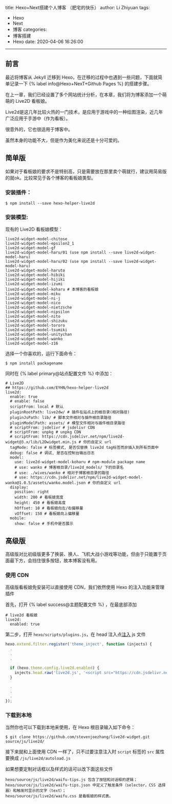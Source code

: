 title: Hexo+Next搭建个人博客 （肥宅的快乐）
author: Li Zhiyuan
tags:
  - Hexo
  - Next
  - 博客
categories:
  - 博客搭建
  - Hexo
date: 2020-04-06 16:26:00
---

## 前言

最近将博客从 Jekyll 迁移到 Hexo，在迁移的过程中也遇到一些问题，下面就简单记录一下 {% label info@Hexo+NexT+Github Pages %} 的搭建步骤。

在上一章，我们已经设置了多个网站统计分析，在本章，我们将为博客添加一个萌萌的 Live2D 看板娘。

<!-- more -->

Live2d是这几年比较火热的一门技术，是应用于游戏中的一种绘图渲染，近几年广泛应用于手游中（作为看板）。

很意外的，它也很适用于博客中。

虽然本身的功能不大，但是作为美化来说还是十分可爱的。

## 简单版

如果对于看板娘的要求不是特别高，只是需要放在那里卖个萌就行，建议用简易版的就ok。比较常见于各个博客的看板娘类型。

### 安装插件：

```shell script
$ npm install --save hexo-helper-live2d
```

### 安装模型:

现有的 Live2D 看板娘模型：
```text
live2d-widget-model-chitose
live2d-widget-model-epsilon2_1
live2d-widget-model-gf
live2d-widget-model-haru/01 (use npm install --save live2d-widget-model-haru)
live2d-widget-model-haru/02 (use npm install --save live2d-widget-model-haru)
live2d-widget-model-haruto
live2d-widget-model-hibiki
live2d-widget-model-hijiki
live2d-widget-model-izumi
live2d-widget-model-koharu # 本博客的看板娘
live2d-widget-model-miku
live2d-widget-model-ni-j
live2d-widget-model-nico
live2d-widget-model-nietzsche
live2d-widget-model-nipsilon
live2d-widget-model-nito
live2d-widget-model-shizuku
live2d-widget-model-tororo
live2d-widget-model-tsumiki
live2d-widget-model-unitychan
live2d-widget-model-wanko
live2d-widget-model-z16
```

选择一个你喜欢的，运行下面命令：

```shell script
$ npm install packagename
```

同时在 {% label primary@站点配置文件 %} 中添加：

```shell script
# Live2D
## https://github.com/EYHN/hexo-helper-live2d
live2d:
  enable: true
  # enable: false
  scriptFrom: local # 默认
  pluginRootPath: live2dw/ # 插件在站点上的根目录(相对路径)
  pluginJsPath: lib/ # 脚本文件相对与插件根目录路径
  pluginModelPath: assets/ # 模型文件相对与插件根目录路径
  # scriptFrom: jsdelivr # jsdelivr CDN
  # scriptFrom: unpkg # unpkg CDN
  # scriptFrom: https://cdn.jsdelivr.net/npm/live2d-widget@3.x/lib/L2Dwidget.min.js # 你的自定义 url
  tagMode: false # 标签模式, 是否仅替换 live2d tag标签而非插入到所有页面中
  debug: false # 调试, 是否在控制台输出日志
  model:
    use: live2d-widget-model-koharu # npm-module package name
    # use: wanko # 博客根目录/live2d_models/ 下的目录名
    # use: ./wives/wanko # 相对于博客根目录的路径
    # use: https://cdn.jsdelivr.net/npm/live2d-widget-model-wanko@1.0.5/assets/wanko.model.json # 你的自定义 url
  display:
    position: right
    width: 200 # 看板娘宽度
    height: 450 # 看板娘高度
    hOffset: 10 # 看板娘向左/右偏移量
    vOffset: 150 # 看板娘向上偏移量
  mobile:
    show: false # 手机中是否展示
```

## 高级版

高级版对比初级版更多了换装、换人、飞机大战小游戏等功能，但由于只能置于页面最下方，会挡住很多按钮，故本博客没有用。

### 使用 CDN

高级版看板娘免安装可以直接使用 CDN，我们依然使用 Hexo 的注入功能来管理插件

首先，打开 {% label success@主题配置文件 %} ，在最底部添加

```shell script
# live2d 看板娘
live2d:
  enabled: true
```

第二步，打开 `hexo/scripts/plugins.js`，在 head 注入点[注入](https://theme-next.org/docs/advanced-settings) js 文件

```javascript
hexo.extend.filter.register('theme_inject', function (injects) {
  .
  .
  .

  if (hexo.theme.config.live2d.enabled) {
    injects.head.raw('live2d.js', '<script src="https://cdn.jsdelivr.net/gh/stevenjoezhang/live2d-widget@latest/autoload.js"></script>', {}, {cache: true});
  }

  .
  .
  .
});
```

### 下载到本地

当然你也可以下载到本地来使用，在 Hexo 根目录输入如下命令：

```shell script
$ git clone https://github.com/stevenjoezhang/live2d-widget.git source/js/live2d/
```
接下来就和上面使用 CDN 一样了，只不过要注意注入时 `script` 标签的 `src` 属性要换成 `/js/live2d/autoload.js`

如果想要定制对话框以及样式的话可以改下面这些文件

```textmate
hexo/source/js/live2d/waifu-tips.js 包含了按钮和对话框的逻辑；
hexo/source/js/live2d/waifu-tips.json 中定义了触发条件（selector，CSS 选择器）和触发时显示的文字（text）；
hexo/source/js/live2d/waifu.css 是看板娘的样式表。
```




